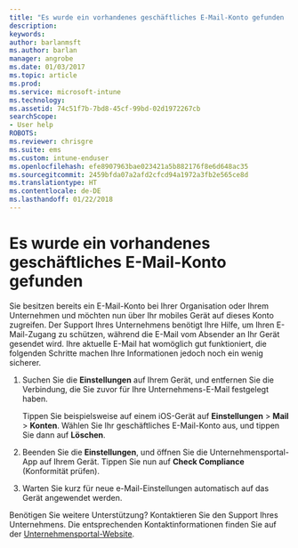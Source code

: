 ```yaml
---
title: "Es wurde ein vorhandenes geschäftliches E-Mail-Konto gefunden | Microsoft-Dokumentation"
description: 
keywords: 
author: barlanmsft
ms.author: barlan
manager: angrobe
ms.date: 01/03/2017
ms.topic: article
ms.prod: 
ms.service: microsoft-intune
ms.technology: 
ms.assetid: 74c51f7b-7bd8-45cf-99bd-02d1972267cb
searchScope:
- User help
ROBOTS: 
ms.reviewer: chrisgre
ms.suite: ems
ms.custom: intune-enduser
ms.openlocfilehash: efe8907963bae023421a5b882176f8e6d648ac35
ms.sourcegitcommit: 2459bfda07a2afd2cfcd94a1972a3fb2e565ce8d
ms.translationtype: HT
ms.contentlocale: de-DE
ms.lasthandoff: 01/22/2018
---
```

# <a name="an-existing-company-email-account-was-found"></a>Es wurde ein vorhandenes geschäftliches E-Mail-Konto gefunden

Sie besitzen bereits ein E-Mail-Konto bei Ihrer Organisation oder Ihrem Unternehmen und möchten nun über Ihr mobiles Gerät auf dieses Konto zugreifen. Der Support Ihres Unternehmens benötigt Ihre Hilfe, um Ihren E-Mail-Zugang zu schützen, während die E-Mail vom Absender an Ihr Gerät gesendet wird. Ihre aktuelle E-Mail hat womöglich gut funktioniert, die folgenden Schritte machen Ihre Informationen jedoch noch ein wenig sicherer.

1.  Suchen Sie die **Einstellungen** auf Ihrem Gerät, und entfernen Sie die Verbindung, die Sie zuvor für Ihre Unternehmens-E-Mail festgelegt haben.

    Tippen Sie beispielsweise auf einem iOS-Gerät auf **Einstellungen** > **Mail** > **Konten**. Wählen Sie Ihr geschäftliches E-Mail-Konto aus, und tippen Sie dann auf **Löschen**.

2.  Beenden Sie die **Einstellungen**, und öffnen Sie die Unternehmensportal-App auf Ihrem Gerät. Tippen Sie nun auf **Check Compliance** (Konformität prüfen).

3.  Warten Sie kurz für neue e-Mail-Einstellungen automatisch auf das Gerät angewendet werden.

Benötigen Sie weitere Unterstützung? Kontaktieren Sie den Support Ihres Unternehmens. Die entsprechenden Kontaktinformationen finden Sie auf der [Unternehmensportal-Website](https://portal.manage.microsoft.com#HelpDeskDialog).
